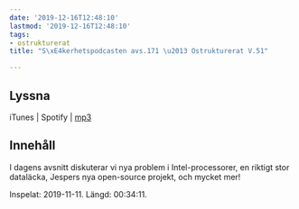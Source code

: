 ```yaml
---
date: '2019-12-16T12:48:10'
lastmod: '2019-12-16T12:48:10'
tags:
- ostrukturerat
title: "S\xE4kerhetspodcasten avs.171 \u2013 Ostrukturerat V.51"

---
```

## Lyssna

iTunes \| Spotify \| [mp3](http://traffic.libsyn.com/sakerhetspodcasten/2019-12-11_Ostrukturerat.mp3)

## Innehåll

I dagens avsnitt diskuterar vi nya problem i Intel-processorer, en riktigt stor dataläcka,
Jespers nya open-source projekt, och mycket mer!

Inspelat: 2019-11-11. Längd: 00:34:11.

